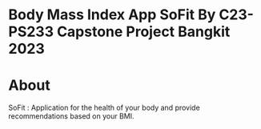 # Body Mass Index App SoFit By C23-PS233 Capstone Project Bangkit 2023 #



# About 
SoFit : Application for the health of your body and provide recommendations based on your BMI.
